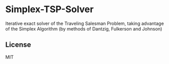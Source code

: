 # Simplex-TSP-Solver
Iterative exact solver of the Traveling Salesman Problem, taking advantage of the Simplex Algorithm (by methods of Dantzig, Fulkerson and Johnson)

## License
MIT
